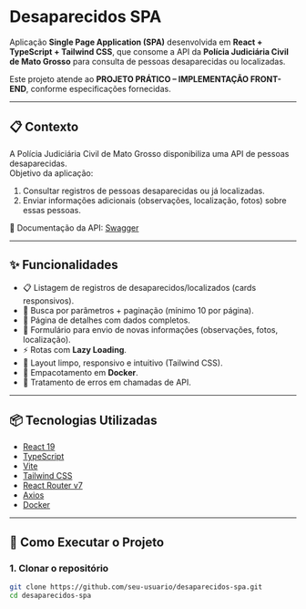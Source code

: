 # Desaparecidos SPA

Aplicação **Single Page Application (SPA)** desenvolvida em **React + TypeScript + Tailwind CSS**, que consome a API da **Polícia Judiciária Civil de Mato Grosso** para consulta de pessoas desaparecidas ou localizadas.

Este projeto atende ao **PROJETO PRÁTICO – IMPLEMENTAÇÃO FRONT-END**, conforme especificações fornecidas.

---

## 📋 Contexto

A Polícia Judiciária Civil de Mato Grosso disponibiliza uma API de pessoas desaparecidas.  
Objetivo da aplicação:  

1. Consultar registros de pessoas desaparecidas ou já localizadas.  
2. Enviar informações adicionais (observações, localização, fotos) sobre essas pessoas.  

📖 Documentação da API: [Swagger](https://abitus-api.geia.vip/swagger-ui/index.html)  

---

## ✨ Funcionalidades

- 📋 Listagem de registros de desaparecidos/localizados (cards responsivos).  
- 🔎 Busca por parâmetros + paginação (mínimo 10 por página).  
- 📄 Página de detalhes com dados completos.  
- 📝 Formulário para envio de novas informações (observações, fotos, localização).  
- ⚡ Rotas com **Lazy Loading**.  
- 🎨 Layout limpo, responsivo e intuitivo (Tailwind CSS).  
- 🐳 Empacotamento em **Docker**.  
- 🚨 Tratamento de erros em chamadas de API.  

---

## 📦 Tecnologias Utilizadas

- [React 19](https://react.dev/)  
- [TypeScript](https://www.typescriptlang.org/)  
- [Vite](https://vitejs.dev/)  
- [Tailwind CSS](https://tailwindcss.com/)  
- [React Router v7](https://reactrouter.com/)  
- [Axios](https://axios-http.com/)  
- [Docker](https://www.docker.com/)  

---

## 🚀 Como Executar o Projeto

### 1. Clonar o repositório
```bash
git clone https://github.com/seu-usuario/desaparecidos-spa.git
cd desaparecidos-spa

